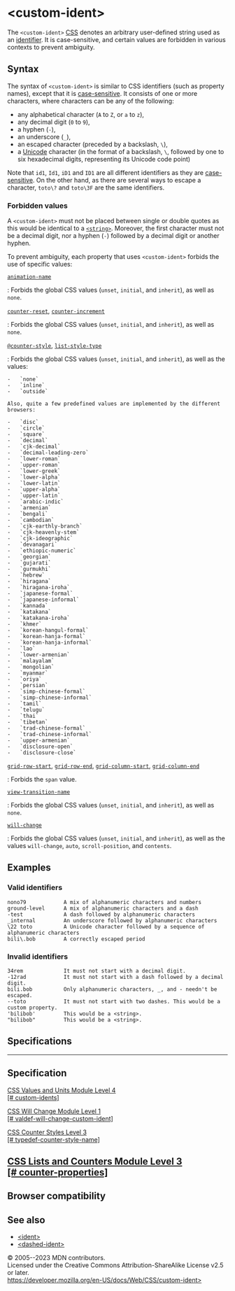 \<custom-ident\>
================

The `<custom-ident>`
[CSS](https://developer.mozilla.org/en-US/docs/Web/CSS) [](css_types.md) denotes an arbitrary user-defined string used as an
[identifier](https://developer.mozilla.org/en-US/docs/Glossary/Identifier).
It is case-sensitive, and certain values are forbidden in various
contexts to prevent ambiguity.

Syntax
------

The syntax of `<custom-ident>` is similar to CSS identifiers (such as
property names), except that it is
[case-sensitive](https://en.wikipedia.org/wiki/Case_sensitivity). It
consists of one or more characters, where characters can be any of the
following:

- any alphabetical character (`A` to `Z`, or `a` to `z`),
- any decimal digit (`0` to `9`),
- a hyphen (`-`),
- an underscore (`_`),
- an escaped character (preceded by a backslash, `\`),
- a [Unicode](https://en.wikipedia.org/wiki/Unicode) character (in the
    format of a backslash, `\`, followed by one to six hexadecimal
    digits, representing its Unicode code point)

Note that `id1`, `Id1`, `iD1` and `ID1` are all different identifiers as
they are
[case-sensitive](https://en.wikipedia.org/wiki/Case_sensitivity). On the
other hand, as there are several ways to escape a character, `toto\?`
and `toto\3F` are the same identifiers.

### Forbidden values

A `<custom-ident>` must not be placed between single or double quotes as
this would be identical to a [`<string>`](string.md). Moreover, the first
character must not be a decimal digit, nor a hyphen (`-`) followed by a
decimal digit or another hyphen.

To prevent ambiguity, each property that uses `<custom-ident>` forbids
the use of specific values:

[`animation-name`](animation-name.md)

:   Forbids the global CSS values (`unset`, `initial`, and `inherit`),
    as well as `none`.

[`counter-reset`](counter-reset.md), [`counter-increment`](counter-increment.md)

:   Forbids the global CSS values (`unset`, `initial`, and `inherit`),
    as well as `none`.

[`@counter-style`](@counter-style.md), [`list-style-type`](list-style-type.md)

:   Forbids the global CSS values (`unset`, `initial`, and `inherit`),
    as well as the values:

    -   `none`
    -   `inline`
    -   `outside`

    Also, quite a few predefined values are implemented by the different
    browsers:

    -   `disc`
    -   `circle`
    -   `square`
    -   `decimal`
    -   `cjk-decimal`
    -   `decimal-leading-zero`
    -   `lower-roman`
    -   `upper-roman`
    -   `lower-greek`
    -   `lower-alpha`
    -   `lower-latin`
    -   `upper-alpha`
    -   `upper-latin`
    -   `arabic-indic`
    -   `armenian`
    -   `bengali`
    -   `cambodian`
    -   `cjk-earthly-branch`
    -   `cjk-heavenly-stem`
    -   `cjk-ideographic`
    -   `devanagari`
    -   `ethiopic-numeric`
    -   `georgian`
    -   `gujarati`
    -   `gurmukhi`
    -   `hebrew`
    -   `hiragana`
    -   `hiragana-iroha`
    -   `japanese-formal`
    -   `japanese-informal`
    -   `kannada`
    -   `katakana`
    -   `katakana-iroha`
    -   `khmer`
    -   `korean-hangul-formal`
    -   `korean-hanja-formal`
    -   `korean-hanja-informal`
    -   `lao`
    -   `lower-armenian`
    -   `malayalam`
    -   `mongolian`
    -   `myanmar`
    -   `oriya`
    -   `persian`
    -   `simp-chinese-formal`
    -   `simp-chinese-informal`
    -   `tamil`
    -   `telugu`
    -   `thai`
    -   `tibetan`
    -   `trad-chinese-formal`
    -   `trad-chinese-informal`
    -   `upper-armenian`
    -   `disclosure-open`
    -   `disclosure-close`

[`grid-row-start`](grid-row-start.md), [`grid-row-end`](grid-row-end.md), [`grid-column-start`](grid-column-start.md), [`grid-column-end`](grid-column-end.md)

:   Forbids the `span` value.

[`view-transition-name`](view-transition-name.md)

:   Forbids the global CSS values (`unset`, `initial`, and `inherit`),
    as well as `none`.

[`will-change`](will-change.md)

:   Forbids the global CSS values (`unset`, `initial`, and `inherit`),
    as well as the values `will-change`, `auto`, `scroll-position`, and
    `contents`.

Examples
--------

### Valid identifiers

```
nono79            A mix of alphanumeric characters and numbers
ground-level      A mix of alphanumeric characters and a dash
-test             A dash followed by alphanumeric characters
_internal         An underscore followed by alphanumeric characters
\22 toto          A Unicode character followed by a sequence of alphanumeric characters
bili\.bob         A correctly escaped period
```

### Invalid identifiers

```
34rem             It must not start with a decimal digit.
-12rad            It must not start with a dash followed by a decimal digit.
bili.bob          Only alphanumeric characters, _, and - needn't be escaped.
--toto            It must not start with two dashes. This would be a custom property.
'bilibob'         This would be a <string>.
"bilibob"         This would be a <string>.
```

Specifications
--------------

  ----------------------------------------------------------------------------------------------------------------------

Specification
  ----------------------------------------------------------------------------------------------------------------------

  [CSS Values and Units Module Level 4\
  [\# custom-idents]](https://drafts.csswg.org/css-values/#custom-idents)

  [CSS Will Change Module Level 1\
  [\#
  valdef-will-change-custom-ident]](https://drafts.csswg.org/css-will-change/#valdef-will-change-custom-ident)

  [CSS Counter Styles Level 3\
  [\# typedef-counter-style-name]](https://drafts.csswg.org/css-counter-styles/#typedef-counter-style-name)

[CSS Lists and Counters Module Level 3\
  [\# counter-properties]](https://drafts.csswg.org/css-lists/#counter-properties)
  ----------------------------------------------------------------------------------------------------------------------

Browser compatibility
---------------------

See also
--------

- [\<ident\>](ident.md)
- [\<dashed-ident\>](dashed-ident.md)

© 2005--2023 MDN contributors.\
Licensed under the Creative Commons Attribution-ShareAlike License v2.5
or later.\
https://developer.mozilla.org/en-US/docs/Web/CSS/custom-ident>
